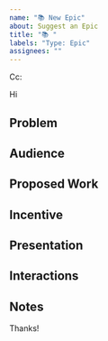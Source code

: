 ```yaml
---
name: "📚️ New Epic"
about: Suggest an Epic
title: "📚️ "
labels: "Type: Epic"
assignees: ""
---
```


<!-- These comments automatically delete -->
<!-- **Tip:** Delete parts that are not relevant -->
<!-- Next to Cc:, @ mention users who should be in the loop -->

Cc:

<!-- add intended user next to **Hi** -->

Hi

## Problem

<!-- A clear and concise description of what the problem is. Ex. I'm always frustrated when [...] -->

## Audience

<!-- The relevant audience for that will use this epic (devops, developers, k8s users etc) -->

## Proposed Work

<!-- A clear and concise description of what you want to happen. -->

## Incentive

<!-- Explain the Incentive to create this Epic. -->

## Presentation

<!-- If applicable, add screenshots to help explain your problem. -->

## Interactions

<!-- How does new epic interacts with current application elements. -->

## Notes

<!-- Add any other context here. -->

Thanks!
